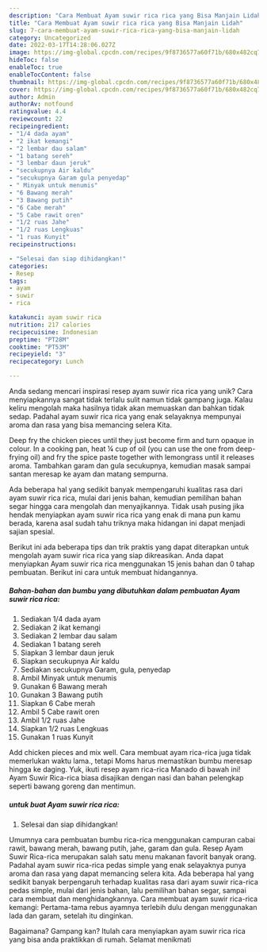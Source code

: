 ```yaml
---
description: "Cara Membuat Ayam suwir rica rica yang Bisa Manjain Lidah"
title: "Cara Membuat Ayam suwir rica rica yang Bisa Manjain Lidah"
slug: 7-cara-membuat-ayam-suwir-rica-rica-yang-bisa-manjain-lidah
category: Uncategorized
date: 2022-03-17T14:28:06.027Z
image: https://img-global.cpcdn.com/recipes/9f8736577a60f71b/680x482cq70/ayam-suwir-rica-rica-foto-resep-utama.jpg
hideToc: false
enableToc: true
enableTocContent: false
thumbnail: https://img-global.cpcdn.com/recipes/9f8736577a60f71b/680x482cq70/ayam-suwir-rica-rica-foto-resep-utama.jpg
cover: https://img-global.cpcdn.com/recipes/9f8736577a60f71b/680x482cq70/ayam-suwir-rica-rica-foto-resep-utama.jpg
author: Admin
authorAv: notfound
ratingvalue: 4.4
reviewcount: 22
recipeingredient:
- "1/4 dada ayam"
- "2 ikat kemangi"
- "2 lembar dau salam"
- "1 batang sereh"
- "3 lembar daun jeruk"
- "secukupnya Air kaldu"
- "secukupnya Garam gula penyedap"
- " Minyak untuk menumis"
- "6 Bawang merah"
- "3 Bawang putih"
- "6 Cabe merah"
- "5 Cabe rawit oren"
- "1/2 ruas Jahe"
- "1/2 ruas Lengkuas"
- "1 ruas Kunyit"
recipeinstructions:

- "Selesai dan siap dihidangkan!"
categories:
- Resep
tags:
- ayam
- suwir
- rica

katakunci: ayam suwir rica 
nutrition: 217 calories
recipecuisine: Indonesian
preptime: "PT28M"
cooktime: "PT53M"
recipeyield: "3"
recipecategory: Lunch

---
```





Anda sedang mencari inspirasi resep ayam suwir rica rica yang unik? Cara menyiapkannya sangat tidak terlalu sulit namun tidak gampang juga. Kalau keliru mengolah maka hasilnya tidak akan memuaskan dan bahkan tidak sedap. Padahal ayam suwir rica rica yang enak selayaknya mempunyai aroma dan rasa yang bisa memancing selera Kita.





Deep fry the chicken pieces until they just become firm and turn opaque in colour. In a cooking pan, heat ¼ cup of oil (you can use the one from deep-frying oil) and fry the spice paste together with lemongrass until it releases aroma. Tambahkan garam dan gula secukupnya, kemudian masak sampai santan meresap ke ayam dan matang sempurna.

Ada beberapa hal yang sedikit banyak mempengaruhi kualitas rasa dari ayam suwir rica rica, mulai dari jenis bahan, kemudian pemilihan bahan segar hingga cara mengolah dan menyajikannya. Tidak usah pusing jika hendak menyiapkan ayam suwir rica rica yang enak di mana pun kamu berada, karena asal sudah tahu triknya maka hidangan ini dapat menjadi sajian spesial.






Berikut ini ada beberapa tips dan trik praktis yang dapat diterapkan untuk mengolah ayam suwir rica rica yang siap dikreasikan. Anda dapat menyiapkan Ayam suwir rica rica menggunakan 15 jenis bahan dan 0 tahap pembuatan. Berikut ini cara untuk membuat hidangannya.

<!--inarticleads1-->

##### Bahan-bahan dan bumbu yang dibutuhkan dalam pembuatan Ayam suwir rica rica:

1. Sediakan 1/4 dada ayam
1. Sediakan 2 ikat kemangi
1. Sediakan 2 lembar dau salam
1. Sediakan 1 batang sereh
1. Siapkan 3 lembar daun jeruk
1. Siapkan secukupnya Air kaldu
1. Sediakan secukupnya Garam, gula, penyedap
1. Ambil  Minyak untuk menumis
1. Gunakan 6 Bawang merah
1. Gunakan 3 Bawang putih
1. Siapkan 6 Cabe merah
1. Ambil 5 Cabe rawit oren
1. Ambil 1/2 ruas Jahe
1. Siapkan 1/2 ruas Lengkuas
1. Gunakan 1 ruas Kunyit


Add chicken pieces and mix well. Cara membuat ayam rica-rica juga tidak memerlukan waktu lama., tetapi Moms harus memastikan bumbu meresap hingga ke daging. Yuk, ikuti resep ayam rica-rica Manado di bawah ini! Ayam Suwir Rica-rica biasa disajikan dengan nasi dan bahan pelengkap seperti bawang goreng dan mentimun. 

<!--inarticleads2-->

#####  untuk buat Ayam suwir rica rica:


1. Selesai dan siap dihidangkan!

Umumnya cara pembuatan bumbu rica-rica menggunakan campuran cabai rawit, bawang merah, bawang putih, jahe, garam dan gula. Resep Ayam Suwir Rica-rica merupakan salah satu menu makanan favorit banyak orang. Padahal ayam suwir rica-rica pedas simple yang enak selayaknya punya aroma dan rasa yang dapat memancing selera kita. Ada beberapa hal yang sedikit banyak berpengaruh terhadap kualitas rasa dari ayam suwir rica-rica pedas simple, mulai dari jenis bahan, lalu pemilihan bahan segar, sampai cara membuat dan menghidangkannya. Cara membuat ayam suwir rica-rica kemangi: Pertama-tama rebus ayamnya terlebih dulu dengan menggunakan lada dan garam, setelah itu dinginkan. 

Bagaimana? Gampang kan? Itulah cara menyiapkan ayam suwir rica rica yang bisa anda praktikkan di rumah. Selamat menikmati
